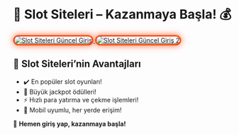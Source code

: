 <h1>🎰 Slot Siteleri – Kazanmaya Başla! 💰</h1>

<a href="https://cutt.ly/CratosLink" title="Slot Siteleri Güncel Giriş">
  <img src="https://i.ibb.co/YjtLwQ8/cats.jpg" alt="Slot Siteleri Güncel Giriş" style="max-width: 100%; border: 3px solid #ff4500; border-radius: 15px; box-shadow: 0px 0px 15px rgba(255, 69, 0, 0.8);">
</a>

<a href="https://cutt.ly/CratosLink" title="Slot Siteleri Güncel Giriş 2">
  <img src="https://i.ibb.co/VHdrjnQ/df.jpg" alt="Slot Siteleri Güncel Giriş 2" style="max-width: 100%; border: 3px solid #ff4500; border-radius: 15px; box-shadow: 0px 0px 15px rgba(255, 69, 0, 0.8);">
</a>

<h2>🚀 Slot Siteleri’nin Avantajları</h2>
<ul>
  <li>✔️ En popüler slot oyunları!</li>
  <li>🎁 Büyük jackpot ödülleri!</li>
  <li>⚡️ Hızlı para yatırma ve çekme işlemleri!</li>
  <li>📱 Mobil uyumlu, her yerde erişim!</li>
</ul>

<p>💎 <strong>Hemen giriş yap, kazanmaya başla!</strong></p>

